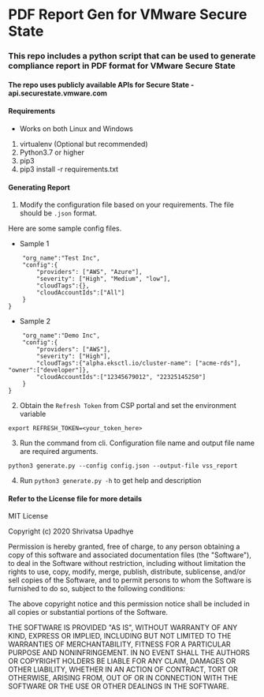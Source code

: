 # PDF Report Gen for VMware Secure State

### This repo includes a python script that can be used to generate compliance report in PDF format for VMware Secure State

#### The repo uses publicly available APIs for Secure State - api.securestate.vmware.com

#### Requirements

* Works on both Linux and Windows

1. virtualenv (Optional but recommended) 
2. Python3.7 or higher
3. pip3
4. pip3 install -r requirements.txt

#### Generating Report

1. Modify the configuration file based on your requirements. The file should be `.json` format. 

Here are some sample config files.

* Sample 1

```json{
    "org_name":"Test Inc",
    "config":{
        "providers": ["AWS", "Azure"],
        "severity": ["High", "Medium", "low"],
        "cloudTags":{},
        "cloudAccountIds":["All"]
    }
}
```

* Sample 2

```json{
    "org_name":"Demo Inc",
    "config":{
        "providers": ["AWS"],
        "severity": ["High"],
        "cloudTags":{"alpha.eksctl.io/cluster-name": ["acme-rds"], "owner":["developer"]},
        "cloudAccountIds":["12345679012", "22325145250"]
    }
}
```

2. Obtain the `Refresh Token` from CSP portal and set the environment variable

```export REFRESH_TOKEN=<your_token_here>```

3. Run the command from cli. Configuration file name and output file name are required arguments.

```python3 generate.py --config config.json --output-file vss_report```

4. Run `python3 generate.py -h` to get help and description

#### Refer to the License file for more details

MIT License

Copyright (c) 2020 Shrivatsa Upadhye

Permission is hereby granted, free of charge, to any person obtaining a copy
of this software and associated documentation files (the "Software"), to deal
in the Software without restriction, including without limitation the rights
to use, copy, modify, merge, publish, distribute, sublicense, and/or sell
copies of the Software, and to permit persons to whom the Software is
furnished to do so, subject to the following conditions:

The above copyright notice and this permission notice shall be included in all
copies or substantial portions of the Software.

THE SOFTWARE IS PROVIDED "AS IS", WITHOUT WARRANTY OF ANY KIND, EXPRESS OR
IMPLIED, INCLUDING BUT NOT LIMITED TO THE WARRANTIES OF MERCHANTABILITY,
FITNESS FOR A PARTICULAR PURPOSE AND NONINFRINGEMENT. IN NO EVENT SHALL THE
AUTHORS OR COPYRIGHT HOLDERS BE LIABLE FOR ANY CLAIM, DAMAGES OR OTHER
LIABILITY, WHETHER IN AN ACTION OF CONTRACT, TORT OR OTHERWISE, ARISING FROM,
OUT OF OR IN CONNECTION WITH THE SOFTWARE OR THE USE OR OTHER DEALINGS IN THE
SOFTWARE.